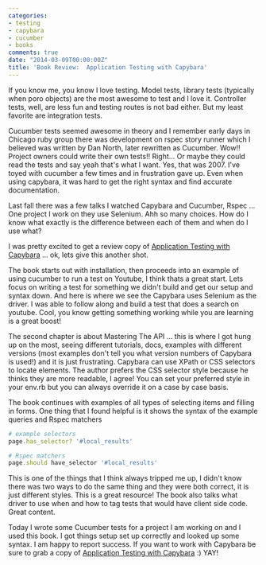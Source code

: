 ```yaml
---
categories:
- testing
- capybara
- cucumber
- books
comments: true
date: "2014-03-09T00:00:00Z"
title: 'Book Review:  Application Testing with Capybara'
---
```


If you know me, you know I love testing. Model tests, library tests (typically when poro objects) are the most awesome to test and I love it. Controller tests, well, are less fun and testing routes is not bad either. But my least favorite are integration tests.

Cucumber tests seemed awesome in theory and I remember early days in Chicago ruby group there was development on rspec story runner which I believed was written by Dan North, later rewritten as Cucumber. Wow!! Project owners could write their own tests!! Right... Or maybe they could read the tests and say yeah that's what I want. Yes, that was 2007. I've toyed with cucumber a few times and in frustration gave up. Even when using capybara, it was hard to get the right syntax and find accurate documentation. 

Last fall there was a few talks I watched Capybara and Cucumber, Rspec ... One project I work on they use Selenium. Ahh so many choices. How do I know what exactly is the difference between each of them and when do I use what? 

I was pretty excited to get a review copy of [Application Testing with Capybara](http://amzn.to/2rokPtT) ... ok, lets give this another shot. 

The book starts out with installation, then proceeds into an example of using cucumber to run a test on Youtube, I think thats a great start. Lets focus on writing a test for something we didn't build and get our setup and syntax down. And here is where we see the Capybara uses Selenium as the driver. I was able to follow along and build a test that does a search on youtube. Cool, you know getting something working while you are learning is a great boost!

The second chapter is about Mastering The API ... this is where I got hung up on the most, seeing different tutorials, docs, examples with different versions (most examples don't tell you what version numbers of Capybara is used!) and it is just frustrating. Capybara can use XPath or CSS selectors to locate elements. The author prefers the CSS selector style because he thinks they are more readable, I agree! You can set your preferred style in your env.rb but you can always override it on a case by case basis.

The book continues with examples of all types of selecting items and filling in forms. One thing that I found helpful is it shows the syntax of the example queries and Rspec matchers

```ruby
# example selectors
page.has_selector? '#local_results'

# Rspec matchers
page.should have_selector '#local_results'
```

This is one of the things that I think always tripped me up, I didn't know there was two ways to do the same thing and they were both correct, it is just different styles. This is a great resource! The book also talks what driver to use when and how to tag tests that would have client side code. Great content. 

Today I wrote some Cucumber tests for a project I am working on and I used this book. I got things setup set up correctly and looked up some syntax. I am happy to report success. If you want to work with Capybara be sure to grab a copy of [Application Testing with Capybara](http://amzn.to/2rokPtT) :) YAY!

